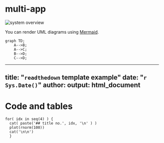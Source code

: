 # multi-app

![system overview](http://www.plantuml.com/plantuml/proxy?cache=no&src=https://raw.githubusercontent.com/KobeB87/multi-app/master/doc.iuml)


You can render UML diagrams using [Mermaid](https://mermaidjs.github.io/).
```mermaid
graph TD;
    A-->B;
    A-->C;
    B-->D;
    C-->D;
```
---
title: "`readthedown` template example"
date: "`r Sys.Date()`"
author: 
output: html_document
---


# Code and tables

```{r fig.cap="This is a caption"}
for( idx in seq(4) ) {
  cat( paste('## title no.', idx, '\n' ) ) 
  plot(rnorm(100))
  cat('\n\n')
  }
```
